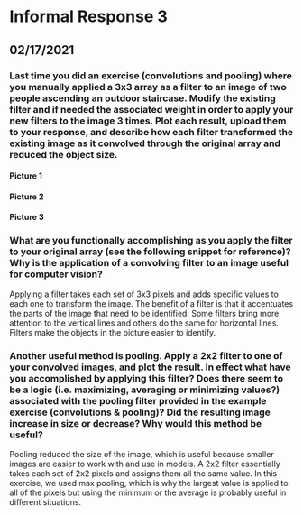 # Informal Response 3 
## 02/17/2021

### Last time you did an exercise (convolutions and pooling) where you manually applied a 3x3 array as a filter to an image of two people ascending an outdoor staircase. Modify the existing filter and if needed the associated weight in order to apply your new filters to the image 3 times. Plot each result, upload them to your response, and describe how each filter transformed the existing image as it convolved through the original array and reduced the object size. 

#### Picture 1
#### Picture 2
#### Picture 3

### What are you functionally accomplishing as you apply the filter to your original array (see the following snippet for reference)? Why is the application of a convolving filter to an image useful for computer vision? 

Applying a filter takes each set of 3x3 pixels and adds specific values to each one to transform the image. The benefit of a filter is that it accentuates the parts of the image that need to be identified. Some filters bring more attention to the vertical lines and others do the same for horizontal lines. Filters make the objects in the picture easier to identify. 

### Another useful method is pooling. Apply a 2x2 filter to one of your convolved images, and plot the result. In effect what have you accomplished by applying this filter? Does there seem to be a logic (i.e. maximizing, averaging or minimizing values?) associated with the pooling filter provided in the example exercise (convolutions & pooling)? Did the resulting image increase in size or decrease? Why would this method be useful?

Pooling reduced the size of the image, which is useful because smaller images are easier to work with and use in models. A 2x2 filter essentially takes each set of 2x2 pixels and assigns them all the same value. In this exercise, we used max pooling, which is why the largest value is applied to all of the pixels but using the minimum or the average is probably useful in different situations. 

